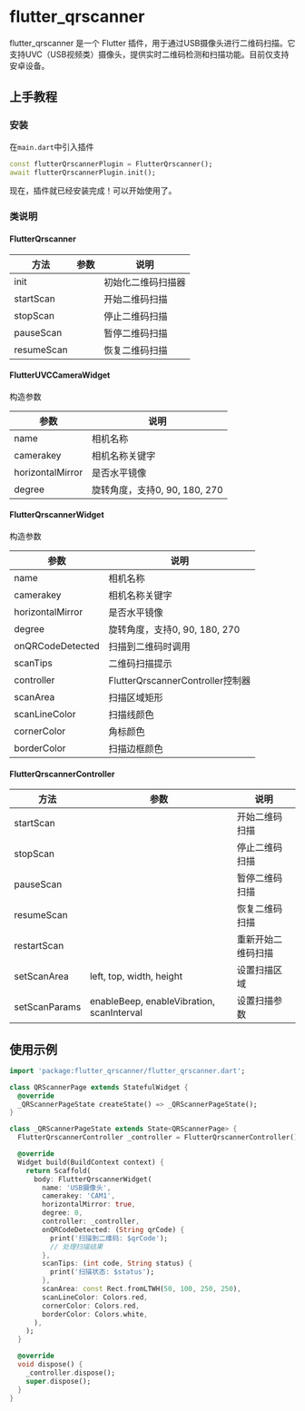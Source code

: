 # flutter_qrscanner

flutter_qrscanner 是一个 Flutter 插件，用于通过USB摄像头进行二维码扫描。它支持UVC（USB视频类）摄像头，提供实时二维码检测和扫描功能。目前仅支持安卓设备。

## 上手教程

### 安装
在```main.dart```中引入插件
```dart
const flutterQrscannerPlugin = FlutterQrscanner();
await flutterQrscannerPlugin.init();
```
现在，插件就已经安装完成！可以开始使用了。
### 类说明
#### FlutterQrscanner
| 方法      | 参数 | 说明                    |
| --------- | ---- | ----------------------- |
| init      |      | 初始化二维码扫描器      |
| startScan |      | 开始二维码扫描          |
| stopScan  |      | 停止二维码扫描          |
| pauseScan |      | 暂停二维码扫描          |
| resumeScan|      | 恢复二维码扫描          |

#### FlutterUVCCameraWidget
构造参数

| 参数             | 说明                          |
| ---------------- | ----------------------------- |
| name             | 相机名称                      |
| camerakey        | 相机名称关键字                |
| horizontalMirror | 是否水平镜像                  |
| degree           | 旋转角度，支持0, 90, 180, 270 |

#### FlutterQrscannerWidget
构造参数

| 参数             | 说明                                    |
| ---------------- | --------------------------------------- |
| name             | 相机名称                                |
| camerakey        | 相机名称关键字                          |
| horizontalMirror | 是否水平镜像                            |
| degree           | 旋转角度，支持0, 90, 180, 270           |
| onQRCodeDetected | 扫描到二维码时调用                      |
| scanTips         | 二维码扫描提示                          |
| controller       | FlutterQrscannerController控制器        |
| scanArea         | 扫描区域矩形                            |
| scanLineColor    | 扫描线颜色                              |
| cornerColor      | 角标颜色                                |
| borderColor      | 扫描边框颜色                            |

#### FlutterQrscannerController
| 方法         | 参数 | 说明                    |
| ------------ | ---- | ----------------------- |
| startScan    |      | 开始二维码扫描          |
| stopScan     |      | 停止二维码扫描          |
| pauseScan    |      | 暂停二维码扫描          |
| resumeScan   |      | 恢复二维码扫描          |
| restartScan  |      | 重新开始二维码扫描      |
| setScanArea  | left, top, width, height | 设置扫描区域 |
| setScanParams| enableBeep, enableVibration, scanInterval | 设置扫描参数 |

## 使用示例

```dart
import 'package:flutter_qrscanner/flutter_qrscanner.dart';

class QRScannerPage extends StatefulWidget {
  @override
  _QRScannerPageState createState() => _QRScannerPageState();
}

class _QRScannerPageState extends State<QRScannerPage> {
  FlutterQrscannerController _controller = FlutterQrscannerController();

  @override
  Widget build(BuildContext context) {
    return Scaffold(
      body: FlutterQrscannerWidget(
        name: 'USB摄像头',
        camerakey: 'CAM1',
        horizontalMirror: true,
        degree: 0,
        controller: _controller,
        onQRCodeDetected: (String qrCode) {
          print('扫描到二维码: $qrCode');
          // 处理扫描结果
        },
        scanTips: (int code, String status) {
          print('扫描状态: $status');
        },
        scanArea: const Rect.fromLTWH(50, 100, 250, 250),
        scanLineColor: Colors.red,
        cornerColor: Colors.red,
        borderColor: Colors.white,
      ),
    );
  }

  @override
  void dispose() {
    _controller.dispose();
    super.dispose();
  }
}
```


